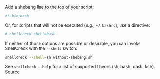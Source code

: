 Add a shebang line to the top of your script:

```bash
#!/bin/bash
```

Or, for scripts that will not be executed (*e.g.*, `~/.bashrc`), use a directive:

```bash
# shellcheck shell=bash
```

If neither of those options are possible or desirable, you can invoke ShellCheck with the `--shell` switch:
```bash
shellcheck --shell=sh without-shebang.sh
```

See `shellcheck --help` for a list of supported flavors (sh, bash, dash, ksh).
[Source](https://github.com/koalaman/shellcheck/wiki/SC2148)

